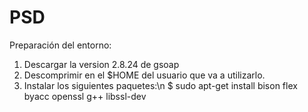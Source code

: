 # PSD
Preparación del entorno:
  1. Descargar la version 2.8.24 de gsoap
  2. Descomprimir en el $HOME del usuario que va a utilizarlo.
  3. Instalar los siguientes paquetes:\n
        $ sudo apt-get install bison flex byacc openssl g++ libssl-dev
